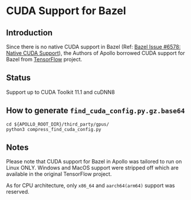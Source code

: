 # CUDA Support for Bazel

## Introduction

Since there is no native CUDA support in Bazel (Ref:
[Bazel Issue #6578: Native CUDA Support](https://github.com/bazelbuild/bazel/issues/6578)),
the Authors of Apollo borrowed CUDA support for Bazel from
[TensorFlow](https://github.com/tensorflow/tensorflow) project.

## Status

Support up to CUDA Toolkit 11.1 and cuDNN8

## How to generate `find_cuda_config.py.gz.base64`

```
cd ${APOLLO_ROOT_DIR}/third_party/gpus/
python3 compress_find_cuda_config.py
```

## Notes

Please note that CUDA support for Bazel in Apollo was tailored to run on Linux
ONLY. Windows and MacOS support were stripped off which are available in the
original TensorFlow project.

As for CPU architecture, only `x86_64` and `aarch64(arm64)` support was
reserved.


